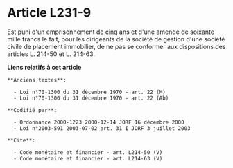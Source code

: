 # Article L231-9

Est puni d'un emprisonnement de cinq ans et d'une amende de soixante mille francs le fait, pour les dirigeants de la société
de gestion d'une société civile de placement immobilier, de ne pas se conformer aux dispositions des articles L. 214-50 et L.
214-63.

**Liens relatifs à cet article**

	**Anciens textes**:

	  - Loi n°70-1300 du 31 décembre 1970 - art. 22 (M)
	  - Loi n°70-1300 du 31 décembre 1970 - art. 22 (Ab)

	**Codifié par**:

	  - Ordonnance 2000-1223 2000-12-14 JORF 16 décembre 2000
	  - Loi n°2003-591 2003-07-02 art. 31 I JORF 3 juillet 2003

	**Cite**:

	  - Code monétaire et financier - art. L214-50 (V)
	  - Code monétaire et financier - art. L214-63 (V)
